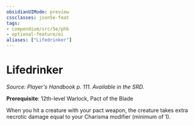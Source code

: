 ```yaml
---
obsidianUIMode: preview
cssclasses: json5e-feat
tags:
- compendium/src/5e/phb
- optional-feature/ei
aliases: ["Lifedrinker"]
---
```

# Lifedrinker
*Source: Player's Handbook p. 111. Available in the SRD.*  

**Prerequisite**: 12th-level Warlock, Pact of the Blade

When you hit a creature with your pact weapon, the creature takes extra necrotic damage equal to your Charisma modifier (minimum of 1).